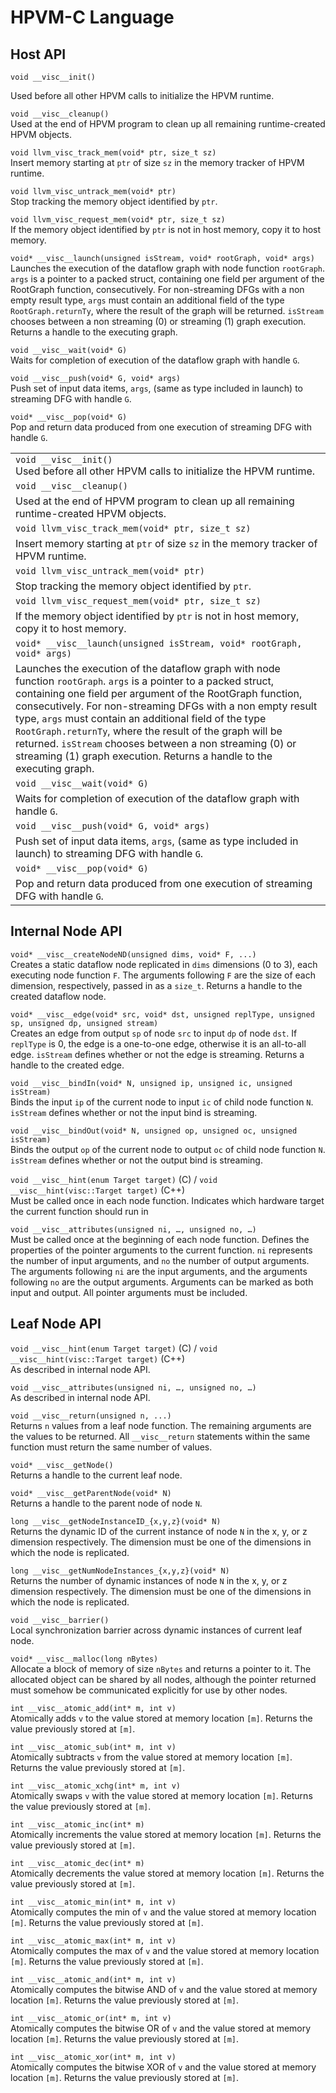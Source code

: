 # HPVM-C Language

## Host API

    void __visc__init()
Used before all other HPVM calls to initialize the HPVM runtime.

```void __visc__cleanup()```  
Used at the end of HPVM program to clean up all remaining runtime-created HPVM objects.

```void llvm_visc_track_mem(void* ptr, size_t sz)```  
Insert memory starting at ```ptr``` of size ```sz``` in the memory tracker of HPVM runtime.

```void llvm_visc_untrack_mem(void* ptr)```  
Stop tracking the memory object identified by ```ptr```.

```void llvm_visc_request_mem(void* ptr, size_t sz)```  
If the memory object identified by ```ptr``` is not in host memory, copy it to host memory.

```void* __visc__launch(unsigned isStream, void* rootGraph, void* args)```  
Launches the execution of the dataflow graph with node function ```rootGraph```. ```args``` is a pointer to a packed struct, containing one field per argument of the RootGraph function, consecutively. For non-streaming DFGs with a non empty result type, ```args``` must contain an additional field of the type ```RootGraph.returnTy```, where the result of the graph will be returned. ```isStream``` chooses between a non streaming (0) or streaming (1) graph execution. Returns a handle to the executing graph.

```void __visc__wait(void* G)```  
Waits for completion of execution of the dataflow graph with handle ```G```.

```void __visc__push(void* G, void* args)```  
Push set of input data items, ```args```, (same as type included in launch) to streaming DFG with handle ```G```.

```void* __visc__pop(void* G)```  
Pop and return data produced from one execution of streaming DFG with handle ```G```. 

| |
| - |
|```void __visc__init()```<br style="line-height:30px" />Used before all other HPVM calls to initialize the HPVM runtime.|
|```void __visc__cleanup()```|
|Used at the end of HPVM program to clean up all remaining runtime-created HPVM objects.|
|```void llvm_visc_track_mem(void* ptr, size_t sz)```|
|Insert memory starting at ```ptr``` of size ```sz``` in the memory tracker of HPVM runtime.|
|```void llvm_visc_untrack_mem(void* ptr)```|
|Stop tracking the memory object identified by ```ptr```.|
|```void llvm_visc_request_mem(void* ptr, size_t sz)```|
|If the memory object identified by ```ptr``` is not in host memory, copy it to host memory.|
|```void* __visc__launch(unsigned isStream, void* rootGraph, void* args)```|
|Launches the execution of the dataflow graph with node function ```rootGraph```. ```args``` is a pointer to a packed struct, containing one field per argument of the RootGraph function, consecutively. For non-streaming DFGs with a non empty result type, ```args``` must contain an additional field of the type ```RootGraph.returnTy```, where the result of the graph will be returned. ```isStream``` chooses between a non streaming (0) or streaming (1) graph execution. Returns a handle to the executing graph.|
|```void __visc__wait(void* G)```|
|Waits for completion of execution of the dataflow graph with handle ```G```.|
|```void __visc__push(void* G, void* args)```|
|Push set of input data items, ```args```, (same as type included in launch) to streaming DFG with handle ```G```.|
|```void* __visc__pop(void* G)```|
|Pop and return data produced from one execution of streaming DFG with handle ```G```.|

## Internal Node API

```void* __visc__createNodeND(unsigned dims, void* F, ...)```  
Creates a static dataflow node replicated in ```dims``` dimensions (0 to 3), each executing node function ```F```. The arguments following ```F``` are the size of each dimension, respectively, passed in as a ```size_t```. Returns a handle to the created dataflow node.

```void* __visc__edge(void* src, void* dst, unsigned replType, unsigned sp, unsigned dp, unsigned stream)```  
Creates an edge from output ```sp``` of node ```src``` to input ```dp``` of node ```dst```. If ```replType``` is 0, the edge is a one-to-one edge, otherwise it is an all-to-all edge. ```isStream``` defines whether or not the edge is streaming. Returns a handle to the created edge.

```void __visc__bindIn(void* N, unsigned ip, unsigned ic, unsigned isStream)```  
Binds the input ```ip``` of the current node to input ```ic``` of child node function ```N```. ```isStream``` defines whether or not the input bind is streaming.

```void __visc__bindOut(void* N, unsigned op, unsigned oc, unsigned isStream)```  
Binds the output ```op``` of the current node to output ```oc``` of child node function ```N```. ```isStream``` defines whether or not the output bind is streaming.

```void __visc__hint(enum Target target)``` (C\) / ```void __visc__hint(visc::Target target)``` (C++)  
Must be called once in each node function. Indicates which hardware target the current function should run in

```void __visc__attributes(unsigned ni, …, unsigned no, …)```  
Must be called once at the beginning of each node function. Defines the properties of the pointer arguments to the current function. ```ni``` represents the number of input arguments, and ```no``` the number of output arguments. The arguments following ```ni``` are the input arguments, and the arguments following ```no``` are the output arguments. Arguments can be marked as both input and output. All pointer arguments must be included.

## Leaf Node API
```void __visc__hint(enum Target target)``` (C\) / ```void __visc__hint(visc::Target target)``` (C++)  
As described in internal node API.

```void __visc__attributes(unsigned ni, …, unsigned no, …)```  
As described in internal node API.

```void __visc__return(unsigned n, ...)```  
Returns ```n``` values from a leaf node function. The remaining arguments are the values to be returned. All ```__visc__return``` statements within the same function must return the same number of values.

```void* __visc__getNode()```  
Returns a handle to the current leaf node.

```void* __visc__getParentNode(void* N)```  
Returns a handle to the parent node of node ```N```.

```long __visc__getNodeInstanceID_{x,y,z}(void* N)```  
Returns the dynamic ID of the current instance of node ```N``` in the x, y, or z dimension respectively. The dimension must be one of the dimensions in which the node is replicated.

```long __visc__getNumNodeInstances_{x,y,z}(void* N)```  
Returns the number of dynamic instances of node ```N``` in the x, y, or z dimension respectively. The dimension must be one of the dimensions in which the node is replicated.

```void __visc__barrier()```  
Local synchronization barrier across dynamic instances of current leaf node.

```void* __visc__malloc(long nBytes)```  
Allocate a block of memory of size ```nBytes``` and returns a pointer to it. The allocated object can be shared by all nodes, although the pointer returned must somehow be communicated explicitly for use by other nodes.

```int __visc__atomic_add(int* m, int v)```  
Atomically adds ```v``` to the value stored at memory location ```[m]```. Returns the value previously stored at ```[m]```.

```int __visc__atomic_sub(int* m, int v)```  
Atomically subtracts ```v``` from the value stored at memory location ```[m]```. Returns the value previously stored at ```[m]```.

```int __visc__atomic_xchg(int* m, int v)```  
Atomically swaps ```v``` with the value stored at memory location ```[m]```. Returns the value previously stored at ```[m]```.

```int __visc__atomic_inc(int* m)```  
Atomically increments the value stored at memory location ```[m]```. Returns the value previously stored at ```[m]```.

```int __visc__atomic_dec(int* m)```  
Atomically decrements the value stored at memory location ```[m]```. Returns the value previously stored at ```[m]```.

```int __visc__atomic_min(int* m, int v)```  
Atomically computes the min of ```v``` and the value stored at memory location ```[m]```. Returns the value previously stored at ```[m]```.

```int __visc__atomic_max(int* m, int v)```  
Atomically computes the max of ```v``` and the value stored at memory location ```[m]```. Returns the value previously stored at ```[m]```.

```int __visc__atomic_and(int* m, int v)```  
Atomically computes the bitwise AND of ```v``` and the value stored at memory location ```[m]```. Returns the value previously stored at ```[m]```.

```int __visc__atomic_or(int* m, int v)```  
Atomically computes the bitwise OR of ```v``` and the value stored at memory location ```[m]```. Returns the value previously stored at ```[m]```.

```int __visc__atomic_xor(int* m, int v)```  
Atomically computes the bitwise XOR of ```v``` and the value stored at memory location ```[m]```. Returns the value previously stored at ```[m]```.
